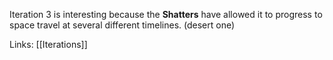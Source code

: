 Iteration 3 is interesting because the **Shatters** have allowed it to progress to space travel at several different timelines. (desert one)

Links:
[[Iterations]]